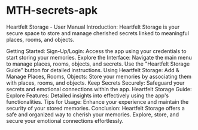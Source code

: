 # MTH-secrets-apk

Heartfelt Storage - User Manual
Introduction:
Heartfelt Storage is your secure space to store and manage cherished secrets linked to meaningful places, rooms, and objects.

Getting Started:
Sign-Up/Login: Access the app using your credentials to start storing your memories.
Explore the Interface: Navigate the main menu to manage places, rooms, objects, and secrets. Use the "Heartfelt Storage Guide" button for detailed instructions.
Using Heartfelt Storage:
Add & Manage Places, Rooms, Objects: Store your memories by associating them with places, rooms, and objects.
Keep Secrets Securely: Safeguard your secrets and emotional connections within the app.
Heartfelt Storage Guide:
Explore Features: Detailed insights into effectively using the app's functionalities.
Tips for Usage: Enhance your experience and maintain the security of your stored memories.
Conclusion:
Heartfelt Storage offers a safe and organized way to cherish your memories. Explore, store, and secure your emotional connections effortlessly.
